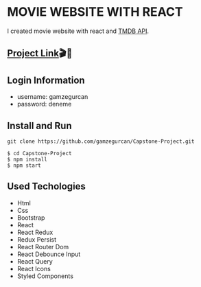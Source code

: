 # MOVIE WEBSITE WITH REACT 
I created movie website with react and [TMDB API](https://developers.themoviedb.org/3/getting-started/introduction).

## [Project Link](https://moviesites.netlify.app/)🎬🍿

## Login Information
- username: gamzegurcan
- password: deneme

## Install and Run
```
git clone https://github.com/gamzegurcan/Capstone-Project.git

$ cd Capstone-Project
$ npm install
$ npm start
```

## Used Techologies

- Html
- Css
- Bootstrap
- React
- React Redux
- Redux Persist
- React Router Dom
- React Debounce Input
- React Query
- React Icons
- Styled Components


